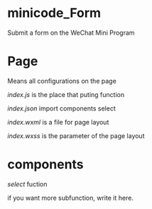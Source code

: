 # minicode_Form

Submit a form on the WeChat Mini Program
# Page

Means all configurations on the page 

*index.js* is the place that puting function

*index.json* import components select

*index.wxml* is a file for page layout

*index.wxss* is the parameter of the page layout

# components

*select* fuction

if you want more subfunction, write it here.
